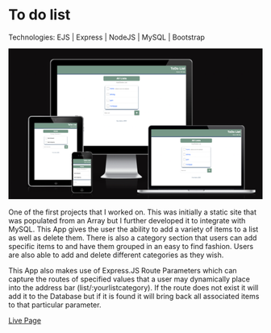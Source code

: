 # To do list
Technologies: EJS | Express | NodeJS | MySQL | Bootstrap

![To do list](https://raw.githubusercontent.com/ofemiashiru/to-do-list/main/public/images/to-do-list.png)

One of the first projects that I worked on. This was initially a static site that was populated from an Array but I further developed it to integrate with MySQL.
This App gives the user the ability to add a variety of items to a list as well as delete them. There is also a category section that users can add specific items to and have them grouped in an easy to find fashion. Users are also able to add and delete different categories as they wish.

This App also makes use of Express.JS Route Parameters which can capture the routes of specified values that a user may dynamically place into the address bar (list/:yourlistcategory). If the route does not exist it will add it to the Database but if it is found it will bring back all associated items to that particular parameter.

[Live Page](https://to-do-list-of.herokuapp.com)
